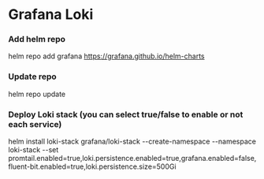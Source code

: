 
# Grafana Loki

### Add helm repo
  helm repo add grafana https://grafana.github.io/helm-charts

### Update repo
  helm repo update

### Deploy Loki stack (you can select true/false to enable or not each service)
  helm install loki-stack grafana/loki-stack --create-namespace --namespace loki-stack --set promtail.enabled=true,loki.persistence.enabled=true,grafana.enabled=false,fluent-bit.enabled=true,loki.persistence.size=500Gi  
